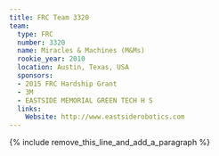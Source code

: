 ```yaml
---
title: FRC Team 3320
team:
  type: FRC
  number: 3320
  name: Miracles & Machines (M&Ms)
  rookie_year: 2010
  location: Austin, Texas, USA
  sponsors:
  - 2015 FRC Hardship Grant
  - 3M
  - EASTSIDE MEMORIAL GREEN TECH H S
  links:
    Website: http://www.eastsiderobotics.com
---
```


{% include remove_this_line_and_add_a_paragraph %}
